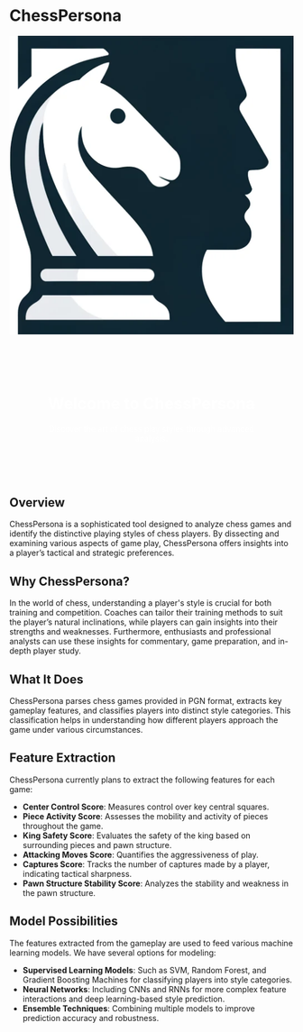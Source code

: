# ChessPersona

![ChessPersona Logo](images/logo.png)

<div style="background-image:url('images/cover.png'); color: white; text-align: center; padding: 50px;">
    <h1>Welcome to ChessPersona</h1>
    <p>Discover the art of chess play styles through advanced analysis.</p>
</div>

## Overview
ChessPersona is a sophisticated tool designed to analyze chess games and identify the distinctive playing styles of chess players. By dissecting and examining various aspects of game play, ChessPersona offers insights into a player’s tactical and strategic preferences.

## Why ChessPersona?
In the world of chess, understanding a player's style is crucial for both training and competition. Coaches can tailor their training methods to suit the player’s natural inclinations, while players can gain insights into their strengths and weaknesses. Furthermore, enthusiasts and professional analysts can use these insights for commentary, game preparation, and in-depth player study.

## What It Does
ChessPersona parses chess games provided in PGN format, extracts key gameplay features, and classifies players into distinct style categories. This classification helps in understanding how different players approach the game under various circumstances.

## Feature Extraction
ChessPersona currently plans to extract the following features for each game:

- **Center Control Score**: Measures control over key central squares.
- **Piece Activity Score**: Assesses the mobility and activity of pieces throughout the game.
- **King Safety Score**: Evaluates the safety of the king based on surrounding pieces and pawn structure.
- **Attacking Moves Score**: Quantifies the aggressiveness of play.
- **Captures Score**: Tracks the number of captures made by a player, indicating tactical sharpness.
- **Pawn Structure Stability Score**: Analyzes the stability and weakness in the pawn structure.

## Model Possibilities
The features extracted from the gameplay are used to feed various machine learning models. We have several options for modeling:

- **Supervised Learning Models**: Such as SVM, Random Forest, and Gradient Boosting Machines for classifying players into style categories.
- **Neural Networks**: Including CNNs and RNNs for more complex feature interactions and deep learning-based style prediction.
- **Ensemble Techniques**: Combining multiple models to improve prediction accuracy and robustness.


